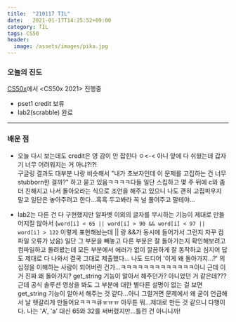 ```yaml
---
title:  "210117 TIL"
date:   2021-01-17T14:25:52+09:00
category: TIL
tags: CS50
header:
  image: /assets/images/pika.jpg
---
```


<h3>오늘의 진도</h3>

[CS50x](https://cs50.harvard.edu/x/2021/)에서 <CS50x 2021> 진행중

 - pset1 credit 보류
 - lab2(scrabble) 완료

<hr>

<h3>배운 점</h3>

 - 오늘 다시 보는데도 credit은 영 감이 안 잡힌다 ㅇ<-< 아니 앞에 다 쉬웠는데 갑자기 너무 어려워지는 거 아냐?!?!
<br>구글링 결과도 대부분 나랑 비슷해서 "내가 초보자인데 이 문제를 고집하는 건 너무 stubborn한 걸까?" 하고 묻고 있음ㅋㅋㅋㅋ다들 일단 스킵하고 몇 주 뒤에 c와 좀 더 친해지고 
나서 돌아오라는 식으로 조언을 해주고 있으니 나도 괜히 고집피우지 말고 일단은 놓아주려고 한다...흑흑 두고봐라 꼭 널 풀어주고 말테야...

 - lab2는 다른 건 다 구현했지만 알파벳 이외의 글자를 무시하는 기능이 제대로 만들어지질 않아서
(```word[i] < 65 || word[i] > 90 && word[i] < 97 || word[i] > 122```
이렇게 표현해놨는데 || 랑 &&가 동시에 들어가서 그런지 자꾸 컴파일 오류가 났음)
일단 그 부분을 빼놓고 다른 부분은 잘 돌아가는지 확인해보려고 컴파일하고 돌려봤는데 모든 부분에서 에러가 없이 깔끔하게 잘 동작하고 심지어 답도 제대로 다 나와서 결국 그대로 제출했다...
나도 드디어 '이게 왜 돌아가지...?' 의 심정을 이해하는 사람이 되어버린 건가...ㅋㅋㅋㅋㅋㅋㅋㅋㅋㅋㅋㅋㅋ아니 근데 이거 진짜 왜 돌아가지? get_string 기능이 알아서 해주던가? 아니었던 거 같은데???
<br>근데 공식 솔루션 영상을 봐도 그 부분에 대한 별다른 설명이 없는 걸 보면 get_string 기능이 알아서 해주는 것 같다...아니 그럴거면 문제에서 왜 굳이 언급해서 날 헷갈리게 만들어요ㅋㅋㅋ큐ㅠㅠㅠ
아무튼 뭐...제대로 만든 것 같으니 다행이다. 나는 'A', 'a' 대신 65와 32를 써버렸지만...틀린 건 아니니까!
 